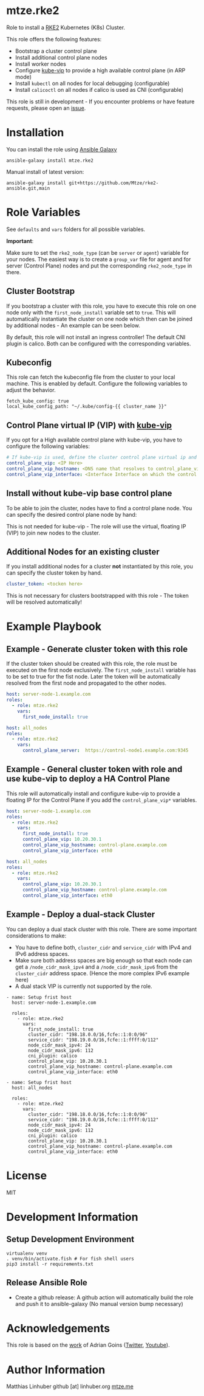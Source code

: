 # mtze.rke2

Role to install a [RKE2](https://docs.rke2.io) Kubernetes (K8s) Cluster.

This role offers the following features: 
- Bootstrap a cluster control plane 
- Install additional control plane nodes 
- Install worker nodes
- Configure [kube-vip](https://kube-vip.io) to provide a high available control plane (in ARP mode)
- Install `kubectl` on all nodes for local debugging (configurable)
- Install `calicoctl` on all nodes if calico is used as CNI (configurable)

This role is still in development - If you encounter problems or have feature requests, please open an [issue](https://github.com/Mtze/rke2-ansible/issues).

# Installation 
You can install the role using [Ansible Galaxy](https://galaxy.ansible.com/mtze/rke2)

```
ansible-galaxy install mtze.rke2
```

Manual install of latest version: 

```
ansible-galaxy install git+https://github.com/Mtze/rke2-ansible.git,main
```

# Role Variables

See `defaults` and `vars` folders for all possible variables. 

__Important__:

Make sure to set the `rke2_node_type` (can be `server` or `agent`) variable for your nodes. The easiest way is to create a `group_var` file for agent and for server (Control Plane) nodes and put the corresponding `rke2_node_type` in there. 

## Cluster Bootstrap 
If you bootstrap a cluster with this role, you have to execute this role on one node only with the `first_node_install` variable set to `true`. 
This will automatically instantiate the cluster on one node which then can be joined by additional nodes - An example can be seen below. 

By default, this role will not install an ingress controller! The default CNI plugin is calico. Both can be configured with the corresponding variables. 

## Kubeconfig
This role can fetch the kubeconfig file from the cluster to your local machine. This is enabled by default. Configure the following variables to adjust the behavior.
```
fetch_kube_config: true
local_kube_config_path: "~/.kube/config-{{ cluster_name }}"
```

## Control Plane virtual IP (VIP) with [kube-vip](https://kube-vip.io)
If you opt for a High available control plane with kube-vip, you have to configure the following variables: 
```yaml
# If kube-vip is used, define the cluster control plane virtual ip and associated DNS name here. These will be added as tls-san.
control_plane_vip: <IP Here>
control_plane_vip_hostname: <DNS name that resolves to control_plane_vip here>
control_plane_vip_interface: <Interface Interface on which the control plane will ARP for the VIP here >
```

## Install without kube-vip base control plane
To be able to join the cluster, nodes have to find a control plane node. You can specify the desired control plane node by hand: 

This is not needed for kube-vip - The role will use the virtual, floating IP (VIP) to join new nodes to the cluster.

## Additional Nodes for an existing cluster
If you install additional nodes for a cluster __not__ instantiated by this role, you can specify the cluster token by hand. 
```yaml
cluster_token: <tocken here>
```
This is not necessary for clusters bootstrapped with this role - The token will be resolved automatically! 

# Example Playbook

## Example - Generate cluster token with this role

If the cluster token should be created with this role, the role must be executed on the first node exclusively. 
The `first_node_install` variable has to be set to true for the fist node. 
Later the token will be automatically resolved from the first node and propagated to the other nodes.

```yaml
host: server-node-1.example.com
roles: 
  - role: mtze.rke2
    vars: 
      first_node_install: true

host: all_nodes
roles: 
  - role: mtze.rke2
    vars: 
      control_plane_server:  https://control-node1.example.com:9345
```

## Example - General cluster token with role and use kube-vip to deploy a HA Control Plane 

This role will automatically install and configure kube-vip to provide a floating IP for the Control Plane if you add the `control_plane_vip*` variables. 

```yaml
host: server-node-1.example.com
roles: 
  - role: mtze.rke2
    vars: 
      first_node_install: true
      control_plane_vip: 10.20.30.1
      control_plane_vip_hostname: control-plane.example.com
      control_plane_vip_interface: eth0

host: all_nodes
roles: 
  - role: mtze.rke2
    vars: 
      control_plane_vip: 10.20.30.1
      control_plane_vip_hostname: control-plane.example.com
      control_plane_vip_interface: eth0
```

## Example - Deploy a dual-stack Cluster 
You can deploy a dual stack cluster with this role. There are some important considerations to make: 
- You have to define both, `cluster_cidr` and `service_cidr` with IPv4 and IPv6 address spaces. 
- Make sure both address spaces are big enough so that each node can get a `/node_cidr_mask_ipv4` and a `/node_cidr_mask_ipv6` from the `cluster_cidr` address space. (Hence the more complex IPv6 example here)
- A dual stack VIP is currently not supported by the role. 

```
- name: Setup frist host
  host: server-node-1.example.com

  roles:
    - role: mtze.rke2
      vars: 
        first_node_install: true
        cluster_cidr: "198.18.0.0/16,fcfe::1:0:0/96"
        service_cidr: "198.19.0.0/16,fcfe::1:ffff:0/112"
        node_cidr_mask_ipv4: 24
        node_cidr_mask_ipv6: 112
        cni_plugin: calico
        control_plane_vip: 10.20.30.1
        control_plane_vip_hostname: control-plane.example.com
        control_plane_vip_interface: eth0

- name: Setup frist host
  host: all_nodes

  roles:
    - role: mtze.rke2
      vars: 
        cluster_cidr: "198.18.0.0/16,fcfe::1:0:0/96"
        service_cidr: "198.19.0.0/16,fcfe::1:ffff:0/112"
        node_cidr_mask_ipv4: 24
        node_cidr_mask_ipv6: 112
        cni_plugin: calico
        control_plane_vip: 10.20.30.1
        control_plane_vip_hostname: control-plane.example.com
        control_plane_vip_interface: eth0
```

# License

MIT

# Development Information

## Setup Development Environment

```
virtualenv venv
. venv/bin/activate.fish # For fish shell users
pip3 install -r requirements.txt
```

## Release Ansible Role 
- Create a github release: A github action will automatically build the role and push it to ansible-galaxy (No manual version bump necessary)


# Acknowledgements
This role is based on the [work](https://www.youtube.com/watch?v=QqSgiezqMAA&t=472s) of Adrian Goins ([Twitter](https://twitter.com/adriandotgoins), [Youtube](https://www.youtube.com/adriandotgoins)). 

# Author Information

Matthias Linhuber
github [at] linhuber.org
[mtze.me](https://mtze.me)

